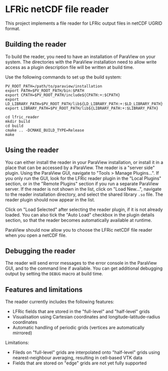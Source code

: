 # LFRic netCDF file reader

This project implements a file reader for LFRic output files in netCDF UGRID format.

## Building the reader

To build the reader, you need to have an installation of ParaView on your system. The directories with the ParaView installation need to allow write access as a plugin description file will be written at build time.

Use the following commands to set up the build system:
```
PV_ROOT_PATH=/path/to/paraview/installation
export PATH=$PV_ROOT_PATH/bin:$PATH
export CPATH=$PV_ROOT_PATH/include${CPATH:+:$CPATH}
export LD_LIBRARY_PATH=$PV_ROOT_PATH/lib${LD_LIBRARY_PATH:+:$LD_LIBRARY_PATH}
export LIBRARY_PATH=$PV_ROOT_PATH/lib${LIBRARY_PATH:+:$LIBRARY_PATH}

cd lfric_reader
mkdir build
cd build
cmake .. -DCMAKE_BUILD_TYPE=Release
make
```

## Using the reader

You can either install the reader in your ParaView installation, or install it in a place that can be accessed by a ParaView. The reader is a "server side" plugin. Using the ParaView GUI, navigate to "Tools > Manage Plugins...". If you only run the GUI, look for the LFRic reader plugin in the "Local Plugins" section, or in the "Remote Plugins" section if you run a separate ParaView server. If the reader is not shown in the list, click on "Load New...", navigate to the reader installation directory, and select the shared library ```.so``` file. The reader plugin should now appear in the list.

Click on "Load Selected" after selecting the reader plugin, if it is not already loaded. You can also tick the "Auto Load" checkbox in the plugin details section, so that the reader becomes automatically available at runtime.

ParaView should now allow you to choose the LFRic netCDF file reader when you open a netCDF file.

## Debugging the reader

The reader will send error messages to the error console in the ParaView GUI, and to the command line if available. You can get additional debugging output by setting the `DEBUG` macro at build time.

## Features and limitations

The reader currently includes the following features:
* LFRic fields that are stored in the "full-level" and "half-level" grids
* Visualisation using Cartesian coordinates and longitude-latitude-radius coordinates
* Automatic handling of periodic grids (vertices are automatically mirrored)

Limitations:
* Fileds on "full-level" grids are interpolated onto "half-level" grids using nearest-neighbour averaging, resulting in cell-based VTK data
* Fields that are stored on "edge" grids are not yet fully supported
